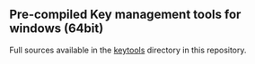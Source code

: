 ## Pre-compiled Key management tools for windows (64bit)

Full sources available in the [keytools](../../../tools/keytools) directory in this repository.

